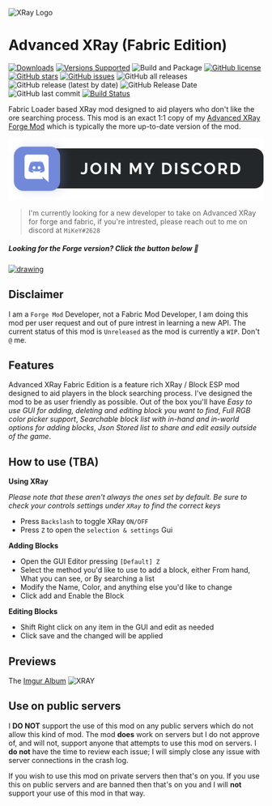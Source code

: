 ![XRay Logo](.github/assets/xray-fabric-logo.svg)

# Advanced XRay (Fabric Edition)

[![Downloads](http://cf.way2muchnoise.eu/full_444663_downloads.svg)](https://www.curseforge.com/minecraft/mc-mods/advanced-xray-fabric-edition)
[![Versions Supported](http://cf.way2muchnoise.eu/versions/444663.svg)](https://www.curseforge.com/minecraft/mc-mods/advanced-xray-fabric-edition)
![Build and Package](https://github.com/AdvancedXRay/XRay-Mod/workflows/Build%20and%20Package/badge.svg)
[![GitHub license](https://img.shields.io/github/license/AdvancedXRay/XRay-Fabric)](https://github.com/AdvancedXRay/XRay-Fabric/blob/main/LICENSE)
[![GitHub stars](https://img.shields.io/github/stars/AdvancedXRay/XRay-Fabric)](https://github.com/AdvancedXRay/XRay-Fabric/stargazers)
[![GitHub issues](https://img.shields.io/github/issues/AdvancedXRay/XRay-Fabric)](https://github.com/AdvancedXRay/XRay-Fabric/issues)
![GitHub all releases](https://img.shields.io/github/downloads/AdvancedXRay/xray-Fabric/total)
![GitHub release (latest by date)](https://img.shields.io/github/v/release/AdvancedXRay/xray-Fabric)
![GitHub Release Date](https://img.shields.io/github/release-date/AdvancedXRay/xray-Fabric)
![GitHub last commit](https://img.shields.io/github/last-commit/AdvancedXRay/xray-Fabric)
[![Build Status](https://ci.mikey.pro/buildStatus/icon?job=XRay-Fabric%2Fmain)](https://ci.mikey.pro/job/XRay-Fabric/job/main/)

Fabric Loader based XRay mod designed to aid players who don't like the ore searching process. This mod is an exact 1:1 copy of my [Advanced XRay Forge Mod](https://github.com/AdvancedXRay/XRay-Mod/) which is typically the more up-to-date version of the mod.

[![Discord invite link](.github/assets/discord-join-badge.svg)](https://discord.gg/yYNuqJxucJ)

> I'm currently looking for a new developer to take on Advanced XRay for forge and fabric, if you're intrested, please reach out to me on discord at `MiKeY#2628`

##### Looking for the Forge version? Click the button below :tada:

<a href="https://github.com/AdvancedXRay/xray-mod"><img src=".github/assets/xray-forge-badge.svg" alt="drawing" width="265"/>
</a>

## Disclaimer
I am a `Forge Mod` Developer, not a Fabric Mod Developer, I am doing this mod per user request and out of pure intrest in learning a new API. The current status of this mod is `Unreleased` as the mod is currently a `WIP`. Don't `@` me.

## Features
Advanced XRay Fabric Edition is a feature rich XRay / Block ESP mod designed to aid players in the block searching process. I've designed the mod to be as user friendly as possible. Out of the box you'll have *Easy to use GUI for adding, deleting and editing block you want to find*, *Full RGB color picker support*, *Searchable block list with in-hand and in-world options for adding blocks*, *Json Stored list to share and edit easily outside of the game*.

## How to use (TBA)

**Using XRay**

*Please note that these aren't always the ones set by default. Be sure to check your controls settings under `XRay` to find the correct keys*

- Press `Backslash` to toggle XRay `ON/OFF`
- Press `Z` to open the `selection & settings` Gui 

**Adding Blocks**

- Open the GUI Editor pressing `[Default] Z`
- Select the method you'd like to use to add a block, either From hand, What you can see, or By searching a list
- Modify the Name, Color, and anything else you'd like to change
- Click add and Enable the Block

**Editing Blocks**

- Shift Right click on any item in the GUI and edit as needed
- Click save and the changed will be applied

## Previews

The [Imgur Album](http://imgur.com/a/23dX5)
![XRAY](http://i.imgur.com/N3KOEaE.png)

## Use on public servers

I **DO NOT** support the use of this mod on any public servers which do not allow this kind of mod. The mod **does** work on servers but I do not approve of, and will not, support anyone that attempts to use this mod on servers. I **do not** have the time to review each issue; I will simply close any issue with server connections in the crash log. 

If you wish to use this mod on private servers then that's on you. If you use this on public servers and are banned then that's on you and I will **not** support your use of this mod in that way. 
